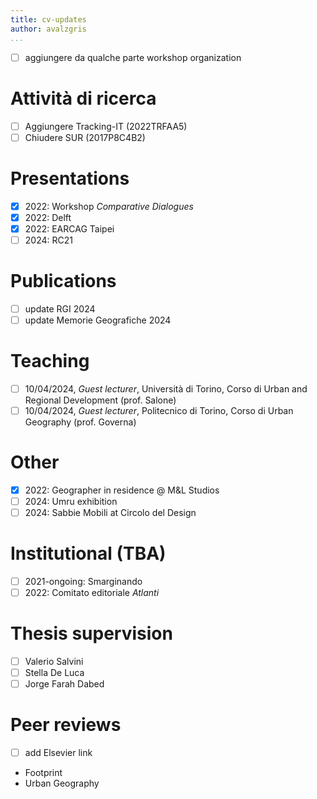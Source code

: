 ```yaml
---
title: cv-updates
author: avalzgris
...
```


- [ ] aggiungere da qualche parte workshop organization

# Attività di ricerca

- [ ] Aggiungere Tracking-IT (2022TRFAA5)
- [ ] Chiudere SUR (2017P8C4B2)

# Presentations

- [x] 2022: Workshop *Comparative Dialogues*
- [x] 2022: Delft
- [x] 2022: EARCAG Taipei
- [ ] 2024: RC21

# Publications

- [ ] update RGI 2024
- [ ] update Memorie Geografiche 2024

# Teaching

- [ ] 10/04/2024, *Guest lecturer*, Università di Torino, Corso di Urban and Regional Development (prof. Salone)
- [ ] 10/04/2024, *Guest lecturer*, Politecnico di Torino, Corso di Urban Geography (prof. Governa)

# Other

- [x] 2022: Geographer in residence @ M&L Studios
- [ ] 2024: Umru exhibition
- [ ] 2024: Sabbie Mobili at Circolo del Design

# Institutional (TBA)

- [ ] 2021-ongoing: Smarginando
- [ ] 2022: Comitato editoriale *Atlanti*

# Thesis supervision

- [ ] Valerio Salvini
- [ ] Stella De Luca
- [ ] Jorge Farah Dabed

# Peer reviews

- [ ] add Elsevier link
- Footprint
- Urban Geography
